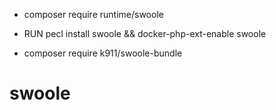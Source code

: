 - composer require runtime/swoole

- RUN pecl install swoole && docker-php-ext-enable swoole

- composer require k911/swoole-bundle
# swoole
